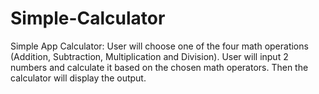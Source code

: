 # Simple-Calculator

Simple App Calculator: User will choose one of the four math operations (Addition, Subtraction, Multiplication and Division). User will input 2 numbers and calculate it based on the chosen math operators. Then the calculator will display the output.
